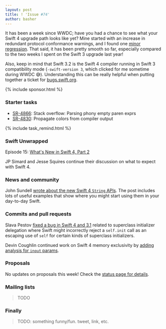 ```yaml
---
layout: post
title: ! 'Issue #74'
author: basher
---
```


It has been a week since WWDC; have you had a chance to see what your Swift 4 upgrade path looks like yet? Mine started with an increase in redundant protocol conformance warnings, and I found one [minor regression](https://bugs.swift.org/browse/SR-5153). That said, it has been pretty smooth so far, especially compared to the two weeks I spent on the Swift 3 upgrade last year!

Also, keep in mind that Swift 3.2 is the Swift 4 compiler running in Swift 3 compatibility mode (`-swift-version 3`, which clicked for me sometime during WWDC 😅). Understanding this can be really helpful when putting together a ticket for [bugs.swift.org](https://bugs.swift.org).

<!--excerpt-->

{% include sponsor.html %}

### Starter tasks

- [SR-4866](https://bugs.swift.org/browse/SR-4866): Stack overflow: Parsing phony empty paren exprs
- [SR-4830](https://bugs.swift.org/browse/SR-4866): Propagate colors from compiler output

{% include task_remind.html %}

### Swift Unwrapped

Episode 15: [What's New in Swift 4, Part 2](https://spec.fm/podcasts/swift-unwrapped/70809)

JP Simard and Jesse Squires continue their discussion on what to expect with Swift 4.

### News and community

John Sundell [wrote about the new Swift 4 `String` APIs](https://www.swiftbysundell.com/posts/exploring-the-new-string-api-in-swift-4). The post includes lots of useful examples that show where you might start using them in your day-to-day Swift.

### Commits and pull requests

Slava Pestov [fixed a bug in Swift 4 and 3.1](https://github.com/apple/swift/pull/10195) related to superclass initializer delegation where Swift might incorrectly reject a `self.init` call as an escaping use of `self` for certain kinds of superclass initializers.

Devin Coughlin continued work on Swift 4 memory exclusivity by [adding analysis for `inout` params](https://github.com/apple/swift/pull/10191).

### Proposals

No updates on proposals this week! Check the [status page for details](https://apple.github.io/swift-evolution/).

### Mailing lists

> TODO

### Finally

> TODO: something funny/fun. tweet, link, etc.
